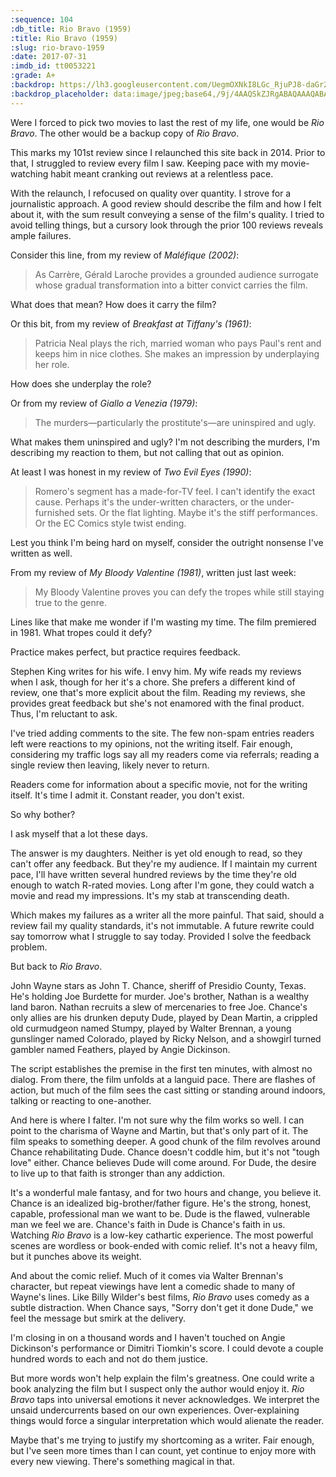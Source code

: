 ```yaml
---
:sequence: 104
:db_title: Rio Bravo (1959)
:title: Rio Bravo (1959)
:slug: rio-bravo-1959
:date: 2017-07-31
:imdb_id: tt0053221
:grade: A+
:backdrop: https://lh3.googleusercontent.com/UegmOXNkI8LGc_RjuPJ8-daGr2JTgtc6klNs2k__EP1L8PAeBnj3dN--lqpYT46F8xP2Az8Nnv5XE5ZPS-ijRoVo5m5545COAbuskLxmjR34ErVWI5QEBeoWbGt8hYl4UpzdK9UDyg=w1000-l75-rj
:backdrop_placeholder: data:image/jpeg;base64,/9j/4AAQSkZJRgABAQAAAQABAAD/2wCEACgcHiMeGSgjISMtKygwPGRBPDc3PHtYXUlkkYCZlo+AjIqgtObDoKrarYqMyP/L2u71////m8H////6/+b9//gBKy0tPDU8dkFBdviljKX4+Pj47Pj47Oz4+Pj4+Pj4+Pj47Oz47Pjs+Pjs+Pjs7Ozs7Oz47Pj4+Pjs7Pjs7Pj47P/AABEIAAsAFAMBIgACEQEDEQH/xAAYAAACAwAAAAAAAAAAAAAAAAACAwABBf/EAB0QAAEEAgMAAAAAAAAAAAAAAAEAAhEhAzEzYaH/xAAVAQEBAAAAAAAAAAAAAAAAAAACAf/EABURAQEAAAAAAAAAAAAAAAAAAAAR/9oADAMBAAIRAxEAPwDPx43Mh0b6lC0Bz7oWU5pMIMXNBRpQk7r1RXEqJI//2Q==
---
```


Were I forced to pick two movies to last the rest of my life, one would be _Rio Bravo_. The other would be a backup copy of _Rio Bravo_.

This marks my 101st review since I relaunched this site back in 2014. Prior to that, I struggled to review every film I saw. Keeping pace with my movie-watching habit meant cranking out reviews at a relentless pace.

With the relaunch, I refocused on quality over quantity. I strove for a journalistic approach. A good review should describe the film and how I felt about it, with the sum result conveying a sense of the film's quality. I tried to avoid telling things, but a cursory look through the prior 100 reviews reveals ample failures.

Consider this line, from my review of _Maléfique (2002)_:

> As Carrère, Gérald Laroche provides a grounded audience surrogate whose gradual transformation into a bitter convict carries the film.

What does that mean? How does it carry the film?

Or this bit, from my review of _Breakfast at Tiffany's (1961)_:

> Patricia Neal plays the rich, married woman who pays Paul's rent and keeps him in nice clothes. She makes an impression by underplaying her role.

How does she underplay the role?

Or from my review of _Giallo a Venezia (1979)_:

> The murders—particularly the prostitute's—are uninspired and ugly.

What makes them uninspired and ugly? I'm not describing the murders, I'm describing my reaction to them, but not calling that out as opinion.

At least I was honest in my review of _Two Evil Eyes (1990)_:

> Romero's segment has a made-for-TV feel. I can't identify the exact cause. Perhaps it's the under-written characters, or the under-furnished sets. Or the flat lighting. Maybe it's the stiff performances. Or the EC Comics style twist ending.

Lest you think I'm being hard on myself, consider the outright nonsense I've written as well.

From my review of _My Bloody Valentine (1981)_, written just last week:

> My Bloody Valentine proves you can defy the tropes while still staying true to the genre.

Lines like that make me wonder if I'm wasting my time. The film premiered in 1981. What tropes could it defy?

Practice makes perfect, but practice requires feedback.

Stephen King writes for his wife. I envy him. My wife reads my reviews when I ask, though for her it's a chore. She prefers a different kind of review, one that's more explicit about the film. Reading my reviews, she provides great feedback but she's not enamored with the final product. Thus, I'm reluctant to ask.

I've tried adding comments to the site. The few non-spam entries readers left were reactions to my opinions, not the writing itself. Fair enough, considering my traffic logs say all my readers come via referrals; reading a single review then leaving, likely never to return.

Readers come for information about a specific movie, not for the writing itself. It's time I admit it. Constant reader, you don't exist.

So why bother? 

I ask myself that a lot these days.

The answer is my daughters. Neither is yet old enough to read, so they can't offer any feedback. But they're my audience. If I maintain my current pace, I'll have written several hundred reviews by the time they're old enough to watch R-rated movies. Long after I'm gone, they could watch a movie and read my impressions. It's my stab at transcending death. 

Which makes my failures as a writer all the more painful. That said, should a review fail my quality standards, it's not immutable. A future rewrite could say tomorrow what I struggle to say today. Provided I solve the feedback problem.

But back to _Rio Bravo_.

John Wayne stars as John T. Chance, sheriff of Presidio County, Texas. He's holding Joe Burdette for murder. Joe's brother, Nathan is a wealthy land baron. Nathan recruits a slew of mercenaries to free Joe. Chance's only allies are his drunken deputy Dude, played by Dean Martin, a crippled old curmudgeon named Stumpy, played by Walter Brennan, a young gunslinger named Colorado, played by Ricky Nelson, and a showgirl turned gambler named Feathers, played by Angie Dickinson.

The script establishes the premise in the first ten minutes, with almost no dialog. From there, the film unfolds at a languid pace. There are flashes of action, but much of the film sees the cast sitting or standing around indoors, talking or reacting to one-another.

And here is where I falter. I'm not sure why the film works so well. I can point to the charisma of Wayne and Martin, but that's only part of it. The film speaks to something deeper. A good chunk of the film revolves around Chance rehabilitating Dude. Chance doesn't coddle him, but it's not "tough love" either. Chance believes Dude will come around. For Dude, the desire to live up to that faith is stronger than any addiction.

It's a wonderful male fantasy, and for two hours and change, you believe it. Chance is an idealized big-brother/father figure. He's the strong, honest, capable, professional man we want to be. Dude is the flawed, vulnerable man we feel we are. Chance's faith in Dude is Chance's faith in us. Watching _Rio Bravo_ is a low-key cathartic experience. The most powerful scenes are wordless or book-ended with comic relief. It's not a heavy film, but it punches above its weight.

And about the comic relief. Much of it comes via Walter Brennan's character, but repeat viewings have lent a comedic shade to many of Wayne's lines. Like Billy Wilder's best films, _Rio Bravo_ uses comedy as a subtle distraction. When Chance says, "Sorry don't get it done Dude," we feel the message but smirk at the delivery.

I'm closing in on a thousand words and I haven't touched on Angie Dickinson's performance or Dimitri Tiomkin's score. I could devote a couple hundred words to each and not do them justice.

But more words won't help explain the film's greatness. One could write a book analyzing the film but I suspect only the author would enjoy it. _Rio Bravo_ taps into universal emotions it never acknowledges. We interpret the unsaid undercurrents based on our own experiences. Over-explaining things would force a singular interpretation which would alienate the reader.

Maybe that's me trying to justify my shortcoming as a writer. Fair enough, but I've seen more times than I can count, yet continue to enjoy more with every new viewing. There's something magical in that.